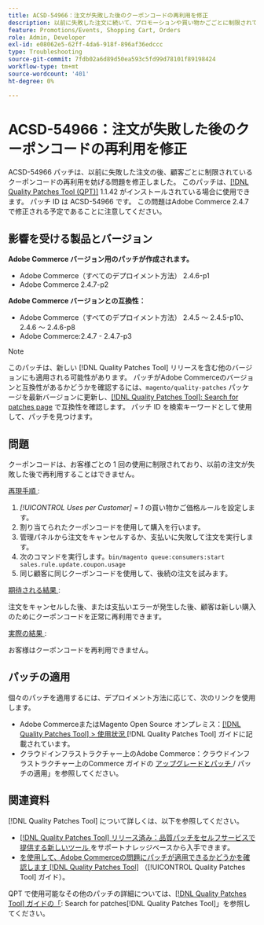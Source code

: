 ```yaml
---
title: ACSD-54966：注文が失敗した後のクーポンコードの再利用を修正
description: 以前に失敗した注文に続いて、プロモーションや買い物かごごとに制限されているクーポンコードの再利用を防ぐAdobe Commerceの問題を修正するために ACSD-54966 パッチを適用してください。
feature: Promotions/Events, Shopping Cart, Orders
role: Admin, Developer
exl-id: e08062e5-62ff-4da6-918f-896af36edccc
type: Troubleshooting
source-git-commit: 7fdb02a6d89d50ea593c5fd99d78101f89198424
workflow-type: tm+mt
source-wordcount: '401'
ht-degree: 0%

---
```


# ACSD-54966：注文が失敗した後のクーポンコードの再利用を修正

ACSD-54966 パッチは、以前に失敗した注文の後、顧客ごとに制限されているクーポンコードの再利用を妨げる問題を修正しました。 このパッチは、[[!DNL Quality Patches Tool (QPT)]](https://experienceleague.adobe.com/en/docs/commerce-operations/tools/quality-patches-tool/quality-patches-tool-to-self-serve-quality-patches) 1.1.42 がインストールされている場合に使用できます。 パッチ ID は ACSD-54966 です。 この問題はAdobe Commerce 2.4.7 で修正される予定であることに注意してください。

## 影響を受ける製品とバージョン

**Adobe Commerce バージョン用のパッチが作成されます。**

* Adobe Commerce（すべてのデプロイメント方法） 2.4.6-p1
* Adobe Commerce 2.4.7-p2

**Adobe Commerce バージョンとの互換性：**

* Adobe Commerce（すべてのデプロイメント方法） 2.4.5 ～ 2.4.5-p10、2.4.6 ～ 2.4.6-p8
* Adobe Commerce:2.4.7 - 2.4.7-p3

>[!NOTE]
>
>このパッチは、新しい [!DNL Quality Patches Tool] リリースを含む他のバージョンにも適用される可能性があります。 パッチがAdobe Commerceのバージョンと互換性があるかどうかを確認するには、`magento/quality-patches` パッケージを最新バージョンに更新し、[[!DNL Quality Patches Tool]: Search for patches page](https://experienceleague.adobe.com/tools/commerce-quality-patches/index.html) で互換性を確認します。 パッチ ID を検索キーワードとして使用して、パッチを見つけます。

## 問題

クーポンコードは、お客様ごとの 1 回の使用に制限されており、以前の注文が失敗した後で再利用することはできません。

<u> 再現手順 </u>:

1. *[!UICONTROL Uses per Customer]* = *1* の買い物かご価格ルールを設定します。
1. 割り当てられたクーポンコードを使用して購入を行います。
1. 管理パネルから注文をキャンセルするか、支払いに失敗して注文を実行します。
1. 次のコマンドを実行します。`bin/magento queue:consumers:start sales.rule.update.coupon.usage`
1. 同じ顧客に同じクーポンコードを使用して、後続の注文を試みます。

<u> 期待される結果 </u>:

注文をキャンセルした後、または支払いエラーが発生した後、顧客は新しい購入のためにクーポンコードを正常に再利用できます。

<u> 実際の結果 </u>:

お客様はクーポンコードを再利用できません。

## パッチの適用

個々のパッチを適用するには、デプロイメント方法に応じて、次のリンクを使用します。

* Adobe CommerceまたはMagento Open Source オンプレミス：[[!DNL Quality Patches Tool] > 使用状況 ](/help/tools/quality-patches-tool/usage.md)[!DNL Quality Patches Tool] ガイドに記載されています。
* クラウドインフラストラクチャー上のAdobe Commerce：クラウドインフラストラクチャー上のCommerce ガイドの [ アップグレードとパッチ ](https://experienceleague.adobe.com/docs/commerce-cloud-service/user-guide/develop/upgrade/apply-patches.html)/ パッチの適用」を参照してください。

## 関連資料

[!DNL Quality Patches Tool] について詳しくは、以下を参照してください。

* [[!DNL Quality Patches Tool]  リリース済み：品質パッチをセルフサービスで提供する新しいツール ](https://experienceleague.adobe.com/en/docs/commerce-operations/tools/quality-patches-tool/quality-patches-tool-to-self-serve-quality-patches) をサポートナレッジベースから入手できます。
* [ を使用して、Adobe Commerceの問題にパッチが適用できるかどうかを確認します  [!DNL Quality Patches Tool]](/help/tools/quality-patches-tool/patches-available-in-qpt/check-patch-for-magento-issue-with-magento-quality-patches.md) （[!UICONTROL Quality Patches Tool] ガイド）。

QPT で使用可能なその他のパッチの詳細については、[[!DNL Quality Patches Tool] ガイドの「](https://experienceleague.adobe.com/tools/commerce-quality-patches/index.html): Search for patches[!DNL Quality Patches Tool]」を参照してください。
